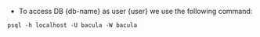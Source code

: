 - To access DB {db-name} as user {user} we use the following command:
```
psql -h localhost -U bacula -W bacula
```

